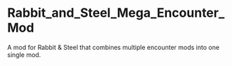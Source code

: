 # Rabbit_and_Steel_Mega_Encounter_Mod
A mod for Rabbit &amp; Steel that combines multiple encounter mods into one single mod.
